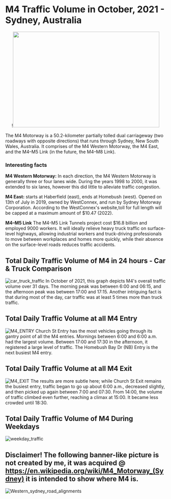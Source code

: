# M4 Traffic Volume in October, 2021 - Sydney, Australia

<p align="center">
!<img width="460" height="300" src="https://user-images.githubusercontent.com/62376291/157811248-837a4ff0-77e7-4ccd-a1e8-cfe0219d9c7d.png">
</p>
The M4 Motorway is a 50.2-kilometer partially tolled dual carriageway (two roadways with opposite directions) that runs through Sydney, New South Wales, Australia. It comprises of the M4 Western Motorway, the M4 East, and the M4–M5 Link (in the future, the M4–M8 Link).

### Interesting facts

**M4 Western Motorway:** In each direction, the M4 Western Motorway is generally three or four lanes wide. During the years 1998 to 2000, it was extended to six lanes, however this did little to alleviate traffic congestion. 

**M4 East:** starts at Haberfield (east), ends at Homebush (west). Opened on 13th of July in 2019, owned by WestConnex, and run by Sydney Motorway Corporation. According to the WestConnex's website,toll for full length will be capped at a maximum amount of $10.47 (2022).

**M4–M5 Link** The M4-M5 Link Tunnels project cost $16.8 billion and employed 9000 workers. It will ideally relieve heavy truck traffic on surface-level highways, allowing industrial workers and truck-driving professionals to move between workplaces and homes more quickly, while their absence on the surface-level roads reduces traffic accidents.


## Total Daily Traffic Volume of M4 in 24 hours - Car & Truck Comparison
![car_truck_traffic](https://user-images.githubusercontent.com/62376291/157603907-34124333-7cb0-45fd-81be-6db353d95fdc.png)
In October of 2021, this graph depicts M4's overall traffic volume over 31 days. The morning peak was between 6:00 and 06:15, and the afternoon peak was between 17:00 and 17:15. Another intriguing fact is that during most of the day, car traffic was at least 5 times more than truck traffic.
## Total Daily Traffic Volume at all M4 Entry
![M4_ENTRY](https://user-images.githubusercontent.com/62376291/157603438-1566eff6-48bc-4934-a6a3-4057670ca66c.png)
Church St Entry has the most vehicles going through its gantry point of all the M4 entries. Mornings between 6:00 and 6:00 a.m. had the largest volume. Between 17:00 and 17:30 in the afternoon, it registered a large level of traffic. The Homebush Bay Dr (NB) Entry is the next busiest M4 entry.
## Total Daily Traffic Volume at all M4 Exit
![M4_EXIT](https://user-images.githubusercontent.com/62376291/157603440-68aa0417-c517-4d27-80e9-6ae4f3f27704.png)
The results are more subtle here; while Church St Exit remains the busiest entry, traffic began to go up about 6:00 a.m., decreased slightly, and then picked up again between 7:00 and 07:30. From 14:00, the volume of traffic climbed even further, reaching a climax at 15:00. It became less crowded until 18:30.
## Total Daily Traffic Volume of M4 During Weekdays
![weekday_traffic](https://user-images.githubusercontent.com/62376291/157604383-dec877ff-0fd5-414e-af01-502791ec6b88.png)

## Disclaimer! The following banner-like picture is not created by me, it was acquired @ https://en.wikipedia.org/wiki/M4_Motorway_(Sydney) it is intended to show where M4 is. 
![Western_sydney_road_alignments](https://user-images.githubusercontent.com/62376291/157809679-2683ab7d-db29-4704-a207-efeea781bc1c.png)

